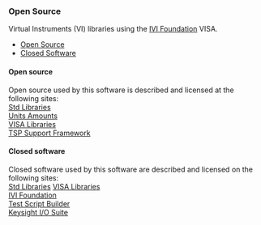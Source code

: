 ### Open Source

Virtual Instruments (VI) libraries using the [IVI Foundation] VISA.

* [Open Source](#Open-Source)
* [Closed Software](#Closed-software)

<a name="Open-Source"></a>
#### Open source
Open source used by this software is described and licensed at the
following sites:  
[Std Libraries]  
[Units Amounts]  
[VISA Libraries]  
[TSP Support Framework]

<a name="Closed-software"></a>
#### Closed software
Closed software used by this software are described and licensed on
the following sites:  
[Std Libraries]
[VISA Libraries]  
[IVI Foundation]  
[Test Script Builder]  
[Keysight I/O Suite]  

[MEGA packages folder]: https://mega.nz/folder/KEcVxC5a#GYnmvMcwP4yI4tsocD31Pg
[Enums Libraries]: https://bitbucket.org/davidhary/dn.enums
[Json Libraries]: https://bitbucket.org/davidhary/dn.json
[Logging Libraries]: https://bitbucket.org/davidhary/dn.logging
[Std Libraries]: https://bitbucket.org/davidhary/dn.std
[Tracing Libraries]: https://bitbucket.org/davidhary/dn.tracing
[Win Libraries]: https://bitbucket.org/davidhary/dn.win
[Win Controls Libraries]: https://bitbucket.org/davidhary/dn.win.controls
[Win Forms Libraries]: https://bitbucket.org/davidhary/dn.win.forms
[Units Amounts]: https://www.github.com/atrcoder/units-amounts
[VI Libraries]: https://www.github.com/atecoder/dn.vi.ivi
[VISA Libraries]: https://www.bitbucket.org/davidhary/dn.visa
[TSP Support Framework]: https://www.github.com/atecoder/tsp.1.core
[TSP TTM Framework]: https://www.github.com/atecoder/tsp.1.ttm

[IVI Foundation]: https://www.ivifoundation.org
[IVI Foundation]: http://www.ivifoundation.org
[Keysight I/O Suite]: https://www.keysight.com/en/pd-1985909/io-libraries-suite
[NI VISA]: https://www.ni.com/en-us/support/downloads/drivers/download.ni-visa.html#346210
[Test Script Builder]: https://www.tek.com/keithley-test-script-builder
[Microsoft .NET Framework]: https://dotnet.microsoft.com/download

[external repositories]: ExternalReposCommits.csv
[IDE Repository]: https://www.bitbucket.org/davidhary/vs.ide
[WiX Repository]: https://www.bitbucket.org/davidhary/vs.wix
